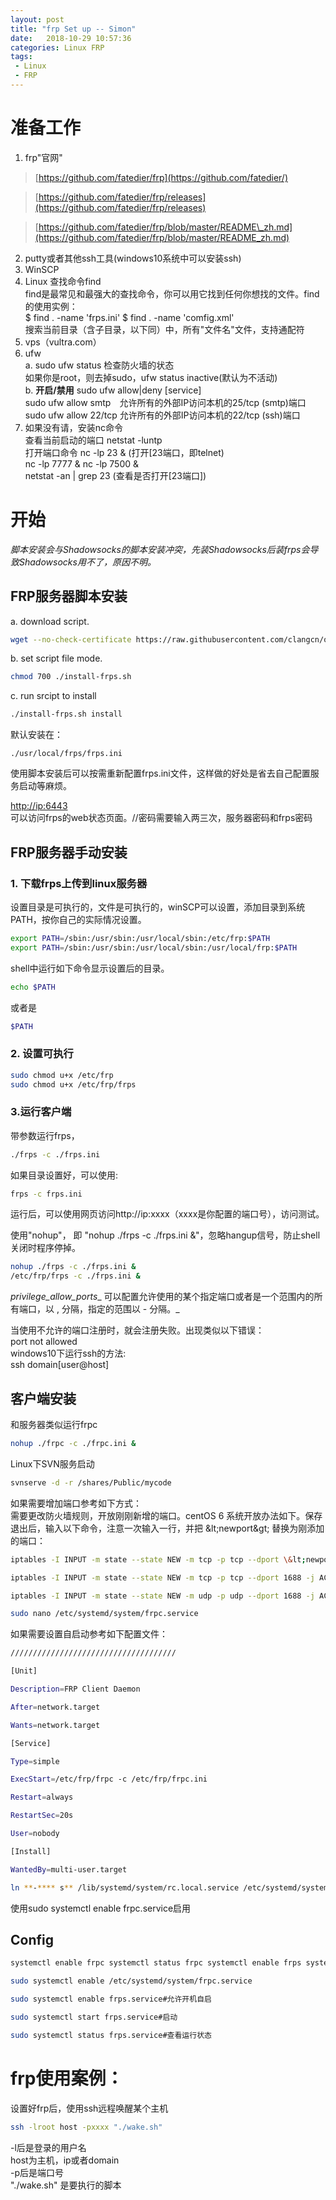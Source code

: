 ```yaml
---
layout: post
title: "frp Set up -- Simon"
date:   2018-10-29 10:57:36
categories: Linux FRP
tags: 
 - Linux
 - FRP
---
```


# 准备工作

1. frp"官网"

> [https://github.com/fatedier/frp](https://github.com/fatedier/)

> [https://github.com/fatedier/frp/releases](https://github.com/fatedier/frp/releases)

> [https://github.com/fatedier/frp/blob/master/README\_zh.md](https://github.com/fatedier/frp/blob/master/README_zh.md)

2. putty或者其他ssh工具(windows10系统中可以安装ssh)   
3. WinSCP  
4. Linux 查找命令find   
find是最常见和最强大的查找命令，你可以用它找到任何你想找的文件。find的使用实例：  
$ find . -name 'frps.ini' $ find . -name 'comfig.xml'  
搜索当前目录（含子目录，以下同）中，所有"文件名"文件，支持通配符   
5. vps（vultra.com）  
6. ufw  
a. sudo ufw status 检查防火墙的状态  
如果你是root，则去掉sudo，ufw status inactive(默认为不活动)  
b. **开启/禁用** sudo ufw allow|deny [service]  
sudo ufw allow smtp　允许所有的外部IP访问本机的25/tcp (smtp)端口  
sudo ufw allow 22/tcp 允许所有的外部IP访问本机的22/tcp (ssh)端口  
7. 如果没有请，安装nc命令  
查看当前启动的端口 netstat -luntp   
打开端口命令 nc -lp 23 & (打开[23端口，即telnet)  
nc -lp 7777 & nc -lp 7500 &  
netstat -an | grep 23 (查看是否打开[23端口]) 

# 开始  
*脚本安装会与Shadowsocks的脚本安装冲突，先装Shadowsocks后装frps会导致Shadowsocks用不了，原因不明。*  

## FRP服务器脚本安装  

a. download script.  
```bash
wget --no-check-certificate https://raw.githubusercontent.com/clangcn/onekey-install-shell/master/frps/install-frps.sh -O ./install-frps.sh
```
b. set script file mode.  
```bash
chmod 700 ./install-frps.sh
```
c. run srcipt to install
```bash
./install-frps.sh install
```

默认安装在：   
```
./usr/local/frps/frps.ini
```
使用脚本安装后可以按需重新配置frps.ini文件，这样做的好处是省去自己配置服务启动等麻烦。

[http://ip:6443](http://ip:6443)  
可以访问frps的web状态页面。//密码需要输入两三次，服务器密码和frps密码

## FRP服务器手动安装  

### 1. 下载frps上传到linux服务器  
设置目录是可执行的，文件是可执行的，winSCP可以设置，添加目录到系统PATH，按你自己的实际情况设置。 
```bash
export PATH=/sbin:/usr/sbin:/usr/local/sbin:/etc/frp:$PATH  
export PATH=/sbin:/usr/sbin:/usr/local/sbin:/usr/local/frp:$PATH  
```
shell中运行如下命令显示设置后的目录。   
```bash
echo $PATH 
```
或者是 
```bash
$PATH
```

### 2. 设置可执行
```bash
sudo chmod u+x /etc/frp   
sudo chmod u+x /etc/frp/frps  
```
### 3.运行客户端  
带参数运行frps，
```bash
./frps -c ./frps.ini
```
如果目录设置好，可以使用:  
```bash
frps -c frps.ini
```

运行后，可以使用网页访问http://ip:xxxx（xxxx是你配置的端口号），访问测试。

使用"nohup"， 即 "nohup ./frps -c ./frps.ini &"，忽略hangup信号，防止shell关闭时程序停掉。
```bash
nohup ./frps -c ./frps.ini &
/etc/frp/frps -c ./frps.ini &
```
_privilege_allow_ports__ 可以配置允许使用的某个指定端口或者是一个范围内的所有端口，以 , 分隔，指定的范围以 - 分隔。_

当使用不允许的端口注册时，就会注册失败。出现类似以下错误：  
port not allowed  
windows10下运行ssh的方法:    
ssh domain\[user@host]

## 客户端安装
和服务器类似运行frpc   
```bash
nohup ./frpc -c ./frpc.ini &
```
Linux下SVN服务启动
```bash
svnserve -d -r /shares/Public/mycode
```
如果需要增加端口参考如下方式：  
需要更改防火墙规则，开放刚刚新增的端口。centOS 6 系统开放办法如下。保存退出后，输入以下命令，注意一次输入一行，并把 \&lt;newport\&gt; 替换为刚添加的端口：
```bash
iptables -I INPUT -m state --state NEW -m tcp -p tcp --dport \&lt;newport\&gt; -j ACCEPT iptables -I INPUT -m state --state NEW -m udp -p udp --dport \&lt;newport\&gt; -j ACCEPT /etc/init.d/iptables save /etc/init.d/iptables restart

iptables -I INPUT -m state --state NEW -m tcp -p tcp --dport 1688 -j ACCEPT

iptables -I INPUT -m state --state NEW -m udp -p udp --dport 1688 -j ACCEPT

sudo nano /etc/systemd/system/frpc.service
```
如果需要设置自启动参考如下配置文件：   
```bash
/////////////////////////////////////

[Unit]

Description=FRP Client Daemon

After=network.target

Wants=network.target

[Service]

Type=simple

ExecStart=/etc/frp/frpc -c /etc/frp/frpc.ini

Restart=always

RestartSec=20s

User=nobody

[Install]

WantedBy=multi-user.target
```

```bash
ln **-**** s** /lib/systemd/system/rc.local.service /etc/systemd/system/
```

使用sudo systemctl enable frpc.service启用

## Config
```bash
systemctl enable frpc systemctl status frpc systemctl enable frps systemctl status frps

sudo systemctl enable /etc/systemd/system/frpc.service

sudo systemctl enable frps.service#允许开机自启

sudo systemctl start frps.service#启动

sudo systemctl status frps.service#查看运行状态
```

# frp使用案例：
设置好frp后，使用ssh远程唤醒某个主机
```bash
ssh -lroot host -pxxxx "./wake.sh"
```
-l后是登录的用户名  
host为主机，ip或者domain  
-p后是端口号  
"./wake.sh" 是要执行的脚本  
